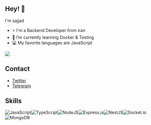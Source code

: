 



## Hey! 👋

I'm sajjad


- ⚡ I'm a Backend Developer from iran
- 🔭 I’m currently learning Docker & Testing
- 💻 My favorite languages are JavaScript 

<a href="https://github.com/sajjadmrx">
<img align="center" src="https://github-readme-stats.vercel.app/api?username=sajjadmrx&show_icons=true&count_private=true&include_all_commits=true&theme=dark" /></a> 

## Contact
- [Twitter](https://twitter.com/sajjadmrx)
- [Telegram](https://t.me/sajjadmrx)
## Skills

![JavaScript](https://img.shields.io/badge/javascript-%23323330.svg?style=for-the-badge&logo=javascript&logoColor=%23F7DF1E)![TypeScript](https://img.shields.io/badge/typescript-%23007ACC.svg?style=for-the-badge&logo=typescript&logoColor=white)![NodeJS](https://img.shields.io/badge/node.js-6DA55F?style=for-the-badge&logo=node.js&logoColor=white)![Express.js](https://img.shields.io/badge/express.js-%23404d59.svg?style=for-the-badge&logo=express&logoColor=%2361DAFB)![NestJS](https://img.shields.io/badge/nestjs-%23E0234E.svg?style=for-the-badge&logo=nestjs&logoColor=white)![Socket.io](https://img.shields.io/badge/Socket.io-black?style=for-the-badge&logo=socket.io&badgeColor=010101)![MongoDB](https://img.shields.io/badge/MongoDB-%234ea94b.svg?style=for-the-badge&logo=mongodb&logoColor=white)


